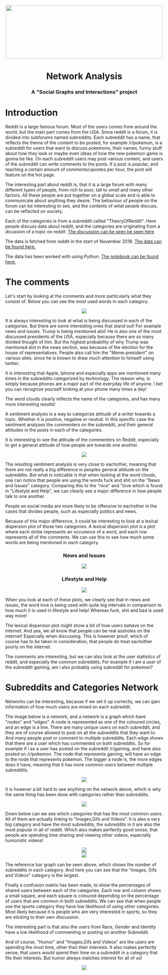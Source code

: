 <div align="center">
	<img width="500px" height="170px" src="./Images/reddit-logo.png" />
	<h1>Network Analysis</h1>
	<h3> A "Social Graphs and Interactions" project</h3>
</div>

# Introduction
Reddit is a large famous forum. Most of the users comes from around the world, but the main part comes from the USA. Since reddit is a forum, it is divided into subforums named subreddits. Each subreddit has a name, that reflects the theme of the content to be posted, for example /r/pokemon, is a subreddit for users that want to discuss pokemons, their names, funny stuff about how they look or maybe even ideas of how the new pokemon game is gonna be like. On each subreddit users may post various content, and users of the subreddit can write comments to the posts. If a post is popular, and reaching a certain amount of comments/upvotes per hour, the post will feature on the hot page.

The interesting part about reddit is, that it is a large forum with many different types of people, from rich to poor, tall to small and many other factors. All these people are put together on a global scale and is able to communicate about anything they desire. The behaviour of people on the forum can be interesting to see, and the contents of what people discuss, can be reflected on society.

Each of the categories is from a subreddit called "TheoryOfReddit". Here people discuss data about reddit, and the categories are originating from a dicussion of a topic on reddit. <a href="https://www.reddit.com/r/TheoryOfReddit/comments/1f7hqc/the_200_most_active_subreddits_categorized_by/">The discussion can be seen be seen here</a>

The data is fetched from reddit in the start of November 2018. <a href="https://drive.google.com/open?id=1uvFVS-QrKgAvG0nZnEKb190qXhydq9av">The data can be found here.</a>

The data has been worked with using Python.  <a href="https://nbviewer.jupyter.org/github/Jesperstriker/Jesperstriker.github.io/blob/master/Final_edit.ipynb">The notebook can be found here.</a> 



# The comments

Let's start by looking at the comments and more particularly what they consist of. Below you can see the most used words in each category.

<div align="center">
	<img src="./Images/Clouds.png" />
</div>

It is always interesting to look at what is being discussed in each of the categories. But there are some interesting ones that stand out! For example news and issues. Trump is being mentioned alot! He is also one of the most discussed presidents of the USA, especially because there are so many divided thought of him. But the highest probability of why Trump was mentioned alot in the news section, was because of the election for the house of representatives. People also call him the "Meme president" on various sites, since he is known to draw much attention to himself using twitter.

It is interesting that Apple, Iphone and especially apps are mentioned many times in the subreddits categorized by technology. The reason why, is simply because phones are a major part of the everyday life of anyone. I bet you can recognize yourself looking at your phone many times a day!

The word clouds clearly reflects the name of the categories, and has many more interesting results!



A sentiment analysis is a way to categorize attitude of a writer towards a topic. Whether it is positive, negative or neutral. In this specific case the sentiment analyses the commenters on the subreddit, and their general attitudes in the posts in each of the categories. 

It is interesting to see the attitude of the commenters on Reddit, especially to get a general attitude of how people are towards one another.

<div align="center">
	<img src="./Images/Sentiment_Scores.png" />
</div>

The resulting sentiment analysis is very close to eachother, meaning that there are not really a big difference in peoples general attitude on the subreddits. But what is noticable is that when looking at the word clouds, one can notice that people are using the words fuck and shit on the "News and Issues" category. Comparing this to the "nice" and "love which is found in "Lifestyle and Help", we can clearly see a major difference in how people talk to one another. 

People on social media are more likely to be offensive to eachother in the cases that divides people, such as especially politics and news.

Because of this major difference, it could be interesting to look at a lexical dispersion plot of those two categories.
A lexical dispersion plot is a plot where each stribe represents an occurence of a word, and each row represents all of the comments. We can use this to see how much some words are being mentioned in each category.

<div align="center">
	<h3>News and Issues</h3>
	<img src="./Images/News_Lexical.png" />
</div>

<div align="center">
	<h3>Lifestyle and Help</h3>
	<img src="./Images/Lifestyle_Lexical.png" />
</div>

When you look at each of these plots, we clearly see that in news and issues, the word love is being used with quite big intervals in comparison to how much it is used in lifestyle and help! Whereas fuck, shit and bad is used way more! 

The lexical dispersion plot might show a bit of how users behave on the internet. And yea, we all know that people can be real assholes on the internet! Especially when discussing. This is however proof, which of course has to be taken in consideration, that people do treat eachother poorly on the internet.

The comments are interesting, but we can also look at the user statistics of reddit, and especially the common subreddits. For example if i am a user of the subreddit gaming, am i also probably using subreddit for pokemon? 

# Subreddits and Categories Network

Networks can be interesting, because if we set it up correctly, we can gain information of how much users are mixed on each subreddit. 

The image below is a network, and a network is a graph which have "nodes" and "edges". A node is represented as one of the coloured circles, and an edge is a line. There are many unique users on each subreddit, and they are of course allowed to post on all the subreddits that they want to. And many people post or comment to multiple subreddits. Each edge shows that there are a user which has commented on both subreddits. So for example if i as a user has posted on the subreddit /r/gaming, and have also posted on /r/pokemon. The node that represents gaming, will have an edge to the node that represents pokemon. The bigger a node is, the more edges does it have, meaning that it has more common users between multiple subreddits. 

<div align="center">
	<img src="./Images/Subreddit_Network.png" />
</div>

It is however a bit hard to see anything on the network above, which is why the same thing has been done with categories rather than subreddits.

<div align="center">
	<img src="./Images/Categories_Network.png" />
</div>

Down below can we see which categories that has the most common users. All of them are actually linking to "Images,Gifs and Videos". It is also a very big category and have the most subreddits, the subreddits in it are also the most popular in all of reddit. Which also makes perfectly good sense, that people are spending time sharing and viewing other videos, especially humoristic videos!

<div align="center">
	<img src="./Images/Categories_Network_strongest.png" />
</div>

<div align="center">
	<img src="./Images/Categories_subreddit_count.png" />
</div>

The reference bar graph can be seen above, which shows the number of subreddits in each category. And here you can see that the "Images, Gifs and Videos" category is the largest. 

Finally a confusion matrix has been made, to show the percentages of shared users between each of the categories. Each row and column shows a small square, and each square is coloured depending on the percentage of users that are common in both subreddits. We can see that when people use the sports category they have low likelihood of using other categories. Most likely because it is people who are very interested in sports, so they are sticking to their own discussion.

The interesting part is that also the users from Race, Gender and Identity have a low likelihood of commenting or posting on another Subreddit. 

And of course, "Humor" and "Images,Gifs and Videos" are the users are spending the most time, other than their interests. It also makes perfectly sense, that users would spend their time on a subreddit in a category that fits their interests. But humor always matches interest for all of us!

<div align="center">
	<img src="./Images/Users_Overlap_Matrix.png" />
</div>